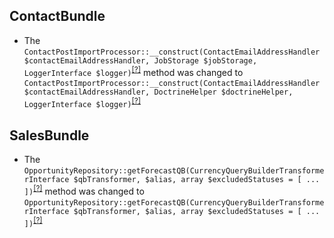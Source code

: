 ContactBundle
-------------
* The `ContactPostImportProcessor::__construct(ContactEmailAddressHandler $contactEmailAddressHandler, JobStorage $jobStorage, LoggerInterface $logger)`<sup>[[?]](https://github.com/oroinc/crm/tree/4.2.0-alpha.2/src/Oro/Bundle/ContactBundle/Async/ContactPostImportProcessor.php#L39 "Oro\Bundle\ContactBundle\Async\ContactPostImportProcessor")</sup> method was changed to `ContactPostImportProcessor::__construct(ContactEmailAddressHandler $contactEmailAddressHandler, DoctrineHelper $doctrineHelper, LoggerInterface $logger)`<sup>[[?]](https://github.com/oroinc/crm/tree/4.2.0-alpha.3/src/Oro/Bundle/ContactBundle/Async/ContactPostImportProcessor.php#L41 "Oro\Bundle\ContactBundle\Async\ContactPostImportProcessor")</sup>

SalesBundle
-----------
* The `OpportunityRepository::getForecastQB(CurrencyQueryBuilderTransformerInterface $qbTransformer, $alias, array $excludedStatuses = [ ... ])`<sup>[[?]](https://github.com/oroinc/crm/tree/4.2.0-alpha.2/src/Oro/Bundle/SalesBundle/Entity/Repository/OpportunityRepository.php#L213 "Oro\Bundle\SalesBundle\Entity\Repository\OpportunityRepository")</sup> method was changed to `OpportunityRepository::getForecastQB(CurrencyQueryBuilderTransformerInterface $qbTransformer, $alias, array $excludedStatuses = [ ... ])`<sup>[[?]](https://github.com/oroinc/crm/tree/4.2.0-alpha.3/src/Oro/Bundle/SalesBundle/Entity/Repository/OpportunityRepository.php#L213 "Oro\Bundle\SalesBundle\Entity\Repository\OpportunityRepository")</sup>

